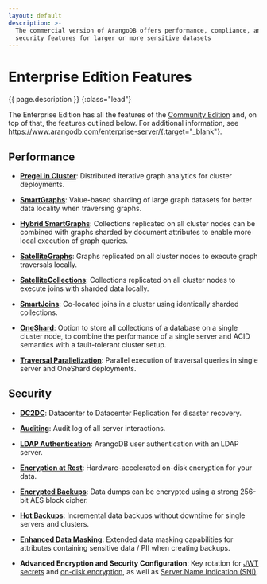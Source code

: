 ```yaml
---
layout: default
description: >-
  The commercial version of ArangoDB offers performance, compliance, and
  security features for larger or more sensitive datasets
---
```

# Enterprise Edition Features

{{ page.description }}
{:class="lead"}

The Enterprise Edition has all the features of the
[Community Edition](features-community-edition.html) and, on top of that, the
features outlined below. For additional information, see
<https://www.arangodb.com/enterprise-server/>{:target="_blank"}.

## Performance

- **[Pregel in Cluster](graphs-pregel.html#prerequisites)**:
  Distributed iterative graph analytics for cluster deployments.

- [**SmartGraphs**](graphs-smart-graphs.html):
  Value-based sharding of large graph datasets for better data locality when
  traversing graphs.

- [**Hybrid SmartGraphs**](graphs-smart-graphs.html#benefits-of-hybrid-smartgraphs):
  Collections replicated on all cluster nodes can be combined with graphs
  sharded by document attributes to enable more local execution of graph queries.

- [**SatelliteGraphs**](graphs-satellite-graphs.html):
  Graphs replicated on all cluster nodes to execute graph traversals locally.

- [**SatelliteCollections**](satellites.html):
  Collections replicated on all cluster nodes to execute joins with sharded
  data locally.

- [**SmartJoins**](smartjoins.html):
  Co-located joins in a cluster using identically sharded collections.

- [**OneShard**](architecture-deployment-modes-cluster-architecture.html#oneshard):
  Option to store all collections of a database on a single cluster node, to
  combine the performance of a single server and ACID semantics with a
  fault-tolerant cluster setup.

- [**Traversal Parallelization**](release-notes-new-features37.html#traversal-parallelization-enterprise-edition):
  Parallel execution of traversal queries in single server and OneShard
  deployments.

## Security

- [**DC2DC**](architecture-deployment-modes-dc2-dc-introduction.html):
  Datacenter to Datacenter Replication for disaster recovery.

- [**Auditing**](security-auditing.html):
  Audit log of all server interactions.

- [**LDAP Authentication**]():
  ArangoDB user authentication with an LDAP server.

- [**Encryption at Rest**](security-encryption.html):
  Hardware-accelerated on-disk encryption for your data.

- [**Encrypted Backups**]():
  Data dumps can be encrypted using a strong 256-bit AES block cipher.

- [**Hot Backups**](backup-restore.html#hot-backups):
  Incremental data backups without downtime for single servers and clusters.

- [**Enhanced Data Masking**]():
  Extended data masking capabilities for attributes containing sensitive data
  / PII when creating backups.

- **Advanced Encryption and Security Configuration**:
  Key rotation for [JWT secrets](http/general.html#hot-reload-of-jwt-secrets)
  and [on-disk encryption](http/administration-and-monitoring.html#encryption-at-rest),
  as well as [Server Name Indication (SNI)](programs-arangod-ssl.html#server-name-indication-sni).
